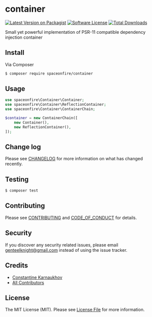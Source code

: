 # container

[![Latest Version on Packagist][ico-version]][link-packagist]
[![Software License][ico-license]](LICENSE.md)
[![Total Downloads][ico-downloads]][link-downloads]

Small yet powerful implementation of PSR-11 compatible dependency injection container

## Install

Via Composer

```bash
$ composer require spaceonfire/container
```

## Usage

```php
use spaceonfire\Container\Container;
use spaceonfire\Container\ReflectionContainer;
use spaceonfire\Container\ContainerChain;

$container = new ContainerChain([
    new Container(),
    new ReflectionContainer(),
]);
```

## Change log

Please see [CHANGELOG](CHANGELOG.md) for more information on what has changed recently.

## Testing

```bash
$ composer test
```

## Contributing

Please see [CONTRIBUTING](CONTRIBUTING.md) and [CODE_OF_CONDUCT](CODE_OF_CONDUCT.md) for details.

## Security

If you discover any security related issues, please email genteelknight@gmail.com instead of using the issue tracker.

## Credits

- [Constantine Karnaukhov][link-author]
- [All Contributors][link-contributors]

## License

The MIT License (MIT). Please see [License File](LICENSE.md) for more information.

[ico-version]: https://img.shields.io/packagist/v/spaceonfire/container.svg?style=flat-square
[ico-license]: https://img.shields.io/badge/license-MIT-brightgreen.svg?style=flat-square
[ico-downloads]: https://img.shields.io/packagist/dt/spaceonfire/container.svg?style=flat-square
[ico-coverage]: https://img.shields.io/endpoint?style=flat-square&url=https%3A%2F%2Fgist.githubusercontent.com%2Fhustlahusky%2Fd62607c1a2e4707959b0142e0ea876cd%2Fraw%2Fspaceonfire-container.json
[ico-build-status]: https://github.com/spaceonfire/container/workflows/Build%20Pipeline/badge.svg
[link-packagist]: https://packagist.org/packages/spaceonfire/container
[link-downloads]: https://packagist.org/packages/spaceonfire/container
[link-author]: https://github.com/hustlahusky
[link-contributors]: ../../contributors
[link-actions]: ../../actions
